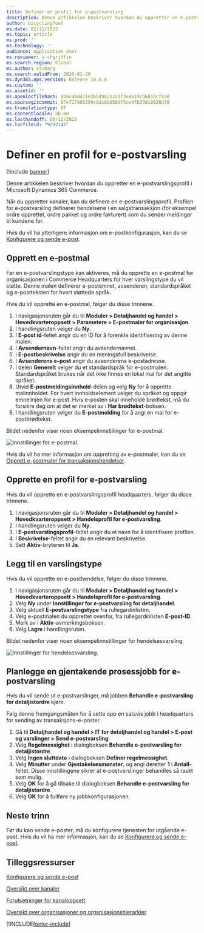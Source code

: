```yaml
---
title: Definer en profil for e-postvarsling
description: Denne artikkelen beskriver hvordan du oppretter en e-postvarslingsprofil i Microsoft Dynamics 365 Commerce.
author: bicyclingfool
ms.date: 02/11/2022
ms.topic: article
ms.prod: ''
ms.technology: ''
audience: Application User
ms.reviewer: v-chgriffin
ms.search.region: Global
ms.author: stuharg
ms.search.validFrom: 2020-01-20
ms.dyn365.ops.version: Release 10.0.8
ms.custom: ''
ms.assetid: ''
ms.openlocfilehash: db6c46d471e3b54982132df3e4819236833cf4a8
ms.sourcegitcommit: 87e727005399c82cbb6509f5ce9fb33d18928d30
ms.translationtype: HT
ms.contentlocale: nb-NO
ms.lasthandoff: 08/12/2022
ms.locfileid: "9292142"
---
```

# <a name="set-up-an-email-notification-profile"></a>Definer en profil for e-postvarsling

[!include [banner](includes/banner.md)]

Denne artikkelen beskriver hvordan du oppretter en e-postvarslingsprofil i Microsoft Dynamics 365 Commerce.

Når du oppretter kanaler, kan du definere en e-postvarslingsprofil. Profilen for e-postvarsling definerer hendelsene i en salgstransaksjon (for eksempel ordre opprettet, ordre pakket og ordre fakturert) som du sender meldinger til kundene for. 

Hvis du vil ha ytterligere informasjon om e-postkonfigurasjon, kan du se [Konfigurere og sende e-post](../fin-ops-core/fin-ops/organization-administration/configure-email.md?toc=/dynamics365/commerce/toc.json).



## <a name="create-an-email-template"></a>Opprett en e-postmal

Før en e-postvarslingstype kan aktiveres, må du opprette en e-postmal for organisasjonen i Commerce Headquarters for hver varslingstype du vil støtte. Denne malen definerer e-postemnet, avsenderen, standardspråket og e-postteksten for hvert støttede språk.

Hvis du vil opprette en e-postmal, følger du disse trinnene.

1. I navigasjonsruten går du til **Moduler \> Detaljhandel og handel \> Hovedkvarteroppsett \> Parametere \> E-postmaler for organisasjon**.
1. I handlingsruten velger du **Ny**.
1. I **E-post id**-feltet angir du en ID for å forenkle identifisering av denne malen.
1. I **Avsendernavn**-feltet angir du avsendernavnet.
1. I **E-postbeskrivelse** angir du en meningsfull beskrivelse.
1. I **Avsenderens e-post** angir du avsenderens e-postadresse.
1. I delen **Generelt** velger du et standardspråk for e-postmalen. Standardspråket brukes når det ikke finnes en lokal mal for det angitte språket.
1. Utvid **E-postmeldingsinnhold**-delen og velg **Ny** for å opprette malinnholdet. For hvert innholdselement velger du språket og oppgir emnelinjen for e-post. Hvis e-posten skal inneholde brødtekst, må du forsikre deg om at det er merket av i **Har brødtekst**-boksen.
1. I handlingsruten velger du **E-postmelding** for å angi en mal for e-postbrødtekst.

Bildet nedenfor viser noen eksempelinnstillinger for e-postmal.

![Innstillinger for e-postmal.](media/email-template.png)

Hvis du vil ha mer informasjon om oppretting av e-postmaler, kan du se [Opprett e-postmaler for transaksjonshendelser](email-templates-transactions.md). 

## <a name="create-an-email-notification-profile"></a>Opprette en profil for e-postvarsling

Hvis du vil opprette en e-postvarslingsprofil headquarters, følger du disse trinnene.

1. I navigasjonsruten går du til **Moduler \> Detaljhandel og handel \> Hovedkvarteroppsett \> Handelsprofil for e-postvarsling**.
1. I handlingsruten velger du **Ny**.
1. I **E-postvarslingsprofil**-feltet angir du et navn for å identifisere profilen.
1. I **Beskrivelse**-feltet angir du en relevant beskrivelse.
1. Sett **Aktiv**-bryteren til **Ja**.

## <a name="add-a-notification-type"></a>Legg til en varslingstype

Hvis du vil opprette en e-posthendelse, følger du disse trinnene.

1. I navigasjonsruten går du til **Moduler \> Detaljhandel og handel \> Hovedkvarteroppsett \> Handelsprofil for e-postvarsling**.
1. Velg **Ny** under **Innstillinger for e-postvarsling for detaljhandel**.
1. Velg aktuell **E-postvarslingstype** fra rullegardinlisten.
1. Velg e-postmalen du opprettet ovenfor, fra rullegardinlisten **E-post-ID**.
1. Merk av i **Aktiv**-avmerkingsboksen.
1. Velg **Lagre** i handlingsruten.

Bildet nedenfor viser noen eksempelinnstillinger for hendelsesvarsling.

![Innstillinger for hendelsesvarsling.](media/email-notification-profile.png)


## <a name="schedule-a-recurring-email-notification-process-job"></a>Planlegge en gjentakende prosessjobb for e-postvarsling

Hvis du vil sende ut e-postvarslinger, må jobben **Behandle e-postvarsling for detaljistordre** kjøre.

Følg denne fremgangsmåten for å sette opp en satsvis jobb i headquarters for sending av transaksjons-e-poster.

1. Gå til **Detaljhandel og handel \> IT for detaljhandel og handel \> E-post og varslinger \> Send e-postvarsling**.
1. Velg **Regelmessighet** i dialogboksen **Behandle e-postvarsling for detaljistordre**.
1. Velg **Ingen sluttdato** i dialogboksen **Definer regelmessighet**.
1. Velg **Minutter** under **Gjentakelsesmønster**, og angi deretter **1** i **Antall**-feltet. Disse innstillingene sikrer at e-postvarslinger behandles så raskt som mulig.
1. Velg **OK** for å gå tilbake til dialogboksen **Behandle e-postvarsling for detaljistordre**.
1. Velg **OK** for å fullføre ny jobbkonfigurasjonen.

## <a name="next-steps"></a>Neste trinn

Før du kan sende e-poster, må du konfigurere tjenesten for utgående e-post. Hvis du vil ha mer informasjon, kan du se [Konfigurere og sende e-post](../fin-ops-core/fin-ops/organization-administration/configure-email.md?toc=/dynamics365/commerce/toc.json).

## <a name="additional-resources"></a>Tilleggsressurser

[Konfigurere og sende e-post](../fin-ops-core/fin-ops/organization-administration/configure-email.md?toc=/dynamics365/commerce/toc.json)

[Oversikt over kanaler](channels-overview.md)

[Forutsetninger for kanaloppsett](channels-prerequisites.md)

[Oversikt over organisasjoner og organisasjonshierarkier](../fin-ops-core/fin-ops/organization-administration/organizations-organizational-hierarchies.md?toc=/dynamics365/commerce/toc.json)


[!INCLUDE[footer-include](../includes/footer-banner.md)]
